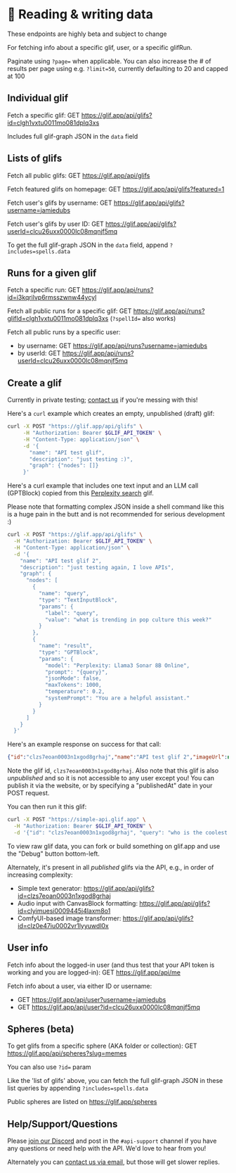 # 📙 Reading & writing data

<Warning>
These endpoints are highly beta and subject to change
</Warning>

For fetching info about a specific glif, user, or a specific glifRun.

Paginate using `?page=` when applicable. You can also increase the # of results per page using e.g. `?limit=50`, currently defaulting to 20 and capped at 100

## Individual glif

Fetch a specific glif: GET <https://glif.app/api/glifs?id=clgh1vxtu0011mo081dplq3xs>

Includes full glif-graph JSON in the `data` field

## Lists of glifs

Fetch all public glifs: GET <https://glif.app/api/glifs>

Fetch featured glifs on homepage: GET <https://glif.app/api/glifs?featured=1>

Fetch user's glifs by username: GET <https://glif.app/api/glifs?username=jamiedubs>

Fetch user's glifs by user ID: GET <https://glif.app/api/glifs?userId=clcu26uxx0000lc08mqnjf5mq>

To get the full glif-graph JSON in the `data` field, append `?includes=spells.data`

## Runs for a given glif

Fetch a specific run: GET <https://glif.app/api/runs?id=i3kqrilvp6rmsszwnw44ycyl>

Fetch all public runs for a specific glif: GET <https://glif.app/api/runs?glifId=clgh1vxtu0011mo081dplq3xs> (`?spellId=` also works)

Fetch all public runs by a specific user:

- by username: GET <https://glif.app/api/runs?username=jamiedubs>
- by userId: GET <https://glif.app/api/runs?userId=clcu26uxx0000lc08mqnjf5mq>

## Create a glif

Currently in private testing; [contact us](https://glif.app/contact) if you're messing with this!

Here's a `curl` example which creates an empty, unpublished (draft) glif:

```sh
curl -X POST "https://glif.app/api/glifs" \
     -H "Authorization: Bearer $GLIF_API_TOKEN" \
     -H "Content-Type: application/json" \
     -d '{
       "name": "API test glif",
       "description": "just testing :)",
       "graph": {"nodes": []}
     }'
```

Here's a curl example that includes one text input and an LLM call (GPTBlock) copied from this [Perplexity search](https://glif.app/@jamiedubs/glifs/clxkuj2p30000y8tecjvkajog) glif.

Please note that formatting complex JSON inside a shell command like this is a huge pain in the butt and is not recommended for serious development :)

```sh
curl -X POST "https://glif.app/api/glifs" \
  -H "Authorization: Bearer $GLIF_API_TOKEN" \
  -H "Content-Type: application/json" \
  -d '{
    "name": "API test glif 2",
    "description": "just testing again, I love APIs",
    "graph": {
      "nodes": [
        {
          "name": "query",
          "type": "TextInputBlock",
          "params": {
            "label": "query",
            "value": "what is trending in pop culture this week?"
          }
        },
        {
          "name": "result",
          "type": "GPTBlock",
          "params": {
            "model": "Perplexity: Llama3 Sonar 8B Online",
            "prompt": "{query}",
            "jsonMode": false,
            "maxTokens": 1000,
            "temperature": 0.2,
            "systemPrompt": "You are a helpful assistant."
          }
        }
      ]
    }
  }'
```

Here's an example response on success for that call:

```json
{"id":"clzs7eoan0003n1xgod8grhaj","name":"API test glif 2","imageUrl":null,"description":"just testing again, I love APIs","createdAt":"2024-08-13T09:12:02.688Z","updatedAt":"2024-08-13T09:12:02.688Z","publishedAt":null,"output":null,"outputType":null,"forkedFromId":null,"featuredAt":null,"userId":"clcu26uxx0000lc08mqnjf5mq","completedSpellRunCount":0,"averageDuration":null,"user":{"id":"clcu26uxx0000lc08mqnjf5mq","name":"jamiedubs","image":"https://res.cloudinary.com/dzkwltgyd/image/upload/v1709593997/user-image-production/ckkbd7jmxly9ms0csaxv.jpg","username":"jamiedubs"},"_count":{"likes":0,"comments":0},"spheres":[],"data":{"nodes":[{"name":"query","type":"TextInputBlock","params":{"label":"query","value":"what is trending in pop culture this week?"}},{"name":"result","type":"GPTBlock","params":{"model":"Perplexity: Llama3 Sonar 8B Online","prompt":"{query}","jsonMode":false,"maxTokens":1000,"temperature":0.2,"systemPrompt":"You are a helpful assistant."}}]}}
```

Note the glif id, `clzs7eoan0003n1xgod8grhaj`. Also note that this glif is also _unpublished_ and so it is not accessible to any user except you! You can publish it via the website, or by specifying a "publishedAt" date in your POST request.

You can then run it this glif:

```sh
curl -X POST "https://simple-api.glif.app" \
  -H "Authorization: Bearer $GLIF_API_TOKEN" \
  -d '{"id": "clzs7eoan0003n1xgod8grhaj", "query": "who is the coolest software developer of all time?"}'
```

To view raw glif data, you can fork or build something on glif.app and use the "Debug" button bottom-left.

Alternately, it's present in all _published_ glifs via the API, e.g., in order of increasing complexity:

- Simple text generator: <https://glif.app/api/glifs?id=clzs7eoan0003n1xgod8grhaj>
- Audio input with CanvasBlock formatting: <https://glif.app/api/glifs?id=clyimuesi0009445j4laxm8o1>
- ComfyUI-based image transformer: <https://glif.app/api/glifs?id=clz0e47iu0002vr1lyyuwdl0x>

## User info

Fetch info about the logged-in user (and thus test that your API token is working and you are logged-in): GET <https://glif.app/api/me>

Fetch info about a user, via either ID or username:

- GET <https://glif.app/api/user?username=jamiedubs>
- GET <https://glif.app/api/user?id=clcu26uxx0000lc08mqnjf5mq>

## Spheres (beta)

To get glifs from a specific sphere (AKA folder or collection): GET <https://glif.app/api/spheres?slug=memes>

You can also use `?id=` param

Like the 'list of glifs' above, you can fetch the full glif-graph JSON in these list queries by appending `?includes=spells.data`

Public spheres are listed on <https://glif.app/spheres>

## Help/Support/Questions

Please [join our Discord](https://glif.app/discord) and post in the `#api-support` channel if you have any questions or need help with the API. We'd love to hear from you!

Alternately you can [contact us via email](https://glif.app/contact), but those will get slower replies.